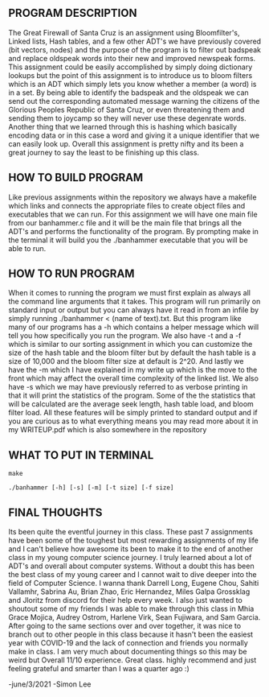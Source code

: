 PROGRAM DESCRIPTION
-------------------
The Great Firewall of Santa Cruz is an assignment using Bloomfilter's, Linked lists,
Hash tables, and a few other ADT's we have previously covered (bit vectors, nodes) and the 
purpose of the program is to filter out badspeak and replace oldspeak words into their
new and improved newspeak forms. This assignment could be easily accomplished by simply
doing dictionary lookups but the point of this assignment is to introduce us to bloom 
filters which is an ADT which simply lets you know whether a member (a word) is in a set.
By being able to identify the badspeak and the oldspeak we can send out the corresponding 
automated message warning the citizens of the Glorious Peoples Republic of Santa Cruz, or 
even threatening them and sending them to joycamp so they will never use these degenrate 
words. Another thing that we learned through this is hashing which basically encoding 
data or in this case a word and giving it a unique identifier that we can easily look up. 
Overall this assignment is pretty nifty and its been a great journey to say the least to 
be finishing up this class. 

HOW TO BUILD PROGRAM
--------------------
Like previous assignments within the repository we always have a makefile which links and
connects the appropriate files to create object files and executables that we can run. For 
this assignment we will have one main file from our banhammer.c file and it will be the main
file that brings all the ADT's and performs the functionality of the program. By prompting 
make in the terminal it will build you the ./banhammer executable that you will be able to 
run.

HOW TO RUN PROGRAM
------------------
When it comes to running the program we must first explain as always all the command line 
arguments that it takes. This program will run primarily on standard input or output but you
can always have it read in from an infile by simply running ./banhammer < (name of text).txt.
But this program like many of our programs has a -h which contains a helper message which will
tell you how specifically you run the program. We also have -t and a -f which is similar to our 
sorting assignment in which you can customize the size of the hash table and the bloom filter 
but by default the hash table is a size of 10,000 and the bloom filter size at default is 2^20.
And lastly we have the -m which I have explained in my write up which is the move to the front 
which may affect the overall time complexity of the linked list. We also have -s which we may
have previously referred to as verbose printing in that it will print the statistics of the
program. Some of the the statistics that will be calculated are the average seek length, hash
table load, and bloom filter load. All these features will be simply printed to standard output
and if you are curious as to what everything means you may read more about it in my 
WRITEUP.pdf which is also somewhere in the repository

WHAT TO PUT IN TERMINAL
-----------------------
```
make
```
```
./banhammer [-h] [-s] [-m] [-t size] [-f size]
```

FINAL THOUGHTS
---------------
Its been quite the eventful journey in this class. These past 7 assignments have been some of the
toughest but most rewarding assignments of my life and I can't believe how awesome its been to make 
it to the end of another class in my young computer science journey. I truly learned about a lot of 
ADT's and overall about computer systems. Without a doubt this has been the best class of my young 
career and I cannot wait to dive deeper into the field of Computer Science. I wanna thank Darrell 
Long, Eugene Chou, Sahiti Vallamhr, Sabrina Au, Brian Zhao, Eric Hernandez, Miles Galpa Grossklag
and Jloritz from discord for their help every week. I also just wanted to shoutout some of my friends
I was able to make through this class in Mhia Grace Mojica, Audrey Ostrom, Harlene Virk, Sean Fujiwara,
and Sam Garcia. After going to the same sections over and over together, it was nice to branch out to 
other people in this class because it hasn't been the easiest year with COVID-19 and the lack of 
connection and friends you normally make in class. I am very much about documenting things so this
may be weird but Overall 11/10 experience. Great class. highly recommend and just feeling grateful
and smarter than I was a quarter ago :) 

-june/3/2021
-Simon Lee
